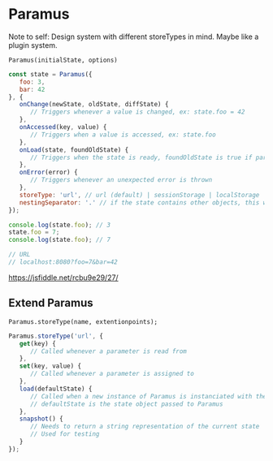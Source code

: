 # Paramus

Note to self: Design system with different storeTypes in mind. Maybe like a plugin system.

`Paramus(initialState, options)`

```js
const state = Paramus({
   foo: 3, 
   bar: 42
}, {
   onChange(newState, oldState, diffState) {
      // Triggers whenever a value is changed, ex: state.foo = 42
   },
   onAccessed(key, value) {
      // Triggers when a value is accessed, ex: state.foo
   },
   onLoad(state, foundOldState) {
      // Triggers when the state is ready, foundOldState is true if paramus could load an old state
   },
   onError(error) {
      // Triggers whenever an unexpected error is thrown
   },
   storeType: 'url', // url (default) | sessionStorage | localStorage | cookie | object | indexedDB | webSQL
   nestingSeparator: '.' // if the state contains other objects, this will be used as a deliminator to generate unique keys, ex: {foo: {bar: 3}, biz: 1} => ?foo.bar=3&biz=1
});

console.log(state.foo); // 3
state.foo = 7;
console.log(state.foo); // 7

// URL
// localhost:8080?foo=7&bar=42
```
https://jsfiddle.net/rcbu9e29/27/

## Extend Paramus 
`Paramus.storeType(name, extentionpoints);`

```js
Paramus.storeType('url', {
   get(key) {
      // Called whenever a parameter is read from 
   },
   set(key, value) {
      // Called whenever a parameter is assigned to
   },
   load(defaultState) {
      // Called when a new instance of Paramus is instanciated with the storeType equal to 'url'
      // defaultState is the state object passed to Paramus
   }, 
   snapshot() {
      // Needs to return a string representation of the current state
      // Used for testing
   }
});
```
